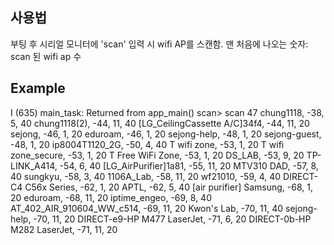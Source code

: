 
## 사용법
부팅 후 시리얼 모니터에 'scan' 입력 시 wifi AP를 스캔함.
맨 처음에 나오는 숫자: scan 된 wifi ap 수

## Example
I (635) main_task: Returned from app_main()
scan> scan
47
chung1118,      -38,    5,      40
chung1118(2),   -44,    11,     40
[LG_CeilingCassette A/C]34f4,   -44,    11,     20
sejong, -46,    1,      20
eduroam,        -46,    1,      20
sejong-help,    -48,    1,      20
sejong-guest,   -48,    1,      20
ip8004T1120_2G, -50,    4,      40
T wifi zone,    -53,    1,      20
T wifi zone_secure,     -53,    1,      20
T Free WiFi Zone,       -53,    1,      20
DS_LAB, -53,    9,      20
TP-LINK_A414,   -54,    6,      40
[LG_AirPurifier]1a81,   -55,    11,     20
MTV310 DAD,     -57,    8,      40
sungkyu,        -58,    3,      40
1106A_Lab,      -58,    11,     20
wf21010,        -59,    4,      40
DIRECT-C4 C56x Series,  -62,    1,      20
APTL,   -62,    5,      40
[air purifier] Samsung, -68,    1,      20
eduroam,        -68,    11,     20
iptime_engeo,   -69,    8,      40
AT_402_AIR_910604_WW_c514,      -69,    11,     20
Kwon's Lab,     -70,    11,     40
sejong-help,    -70,    11,     20
DIRECT-e9-HP M477 LaserJet,     -71,    6,      20
DIRECT-0b-HP M282 LaserJet,     -71,    11,     20